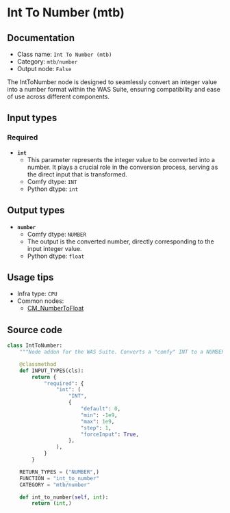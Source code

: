# Int To Number (mtb)
## Documentation
- Class name: `Int To Number (mtb)`
- Category: `mtb/number`
- Output node: `False`

The IntToNumber node is designed to seamlessly convert an integer value into a number format within the WAS Suite, ensuring compatibility and ease of use across different components.
## Input types
### Required
- **`int`**
    - This parameter represents the integer value to be converted into a number. It plays a crucial role in the conversion process, serving as the direct input that is transformed.
    - Comfy dtype: `INT`
    - Python dtype: `int`
## Output types
- **`number`**
    - Comfy dtype: `NUMBER`
    - The output is the converted number, directly corresponding to the input integer value.
    - Python dtype: `float`
## Usage tips
- Infra type: `CPU`
- Common nodes:
    - [CM_NumberToFloat](../../ComfyMath/Nodes/CM_NumberToFloat.md)



## Source code
```python
class IntToNumber:
    """Node addon for the WAS Suite. Converts a "comfy" INT to a NUMBER."""

    @classmethod
    def INPUT_TYPES(cls):
        return {
            "required": {
                "int": (
                    "INT",
                    {
                        "default": 0,
                        "min": -1e9,
                        "max": 1e9,
                        "step": 1,
                        "forceInput": True,
                    },
                ),
            }
        }

    RETURN_TYPES = ("NUMBER",)
    FUNCTION = "int_to_number"
    CATEGORY = "mtb/number"

    def int_to_number(self, int):
        return (int,)

```
